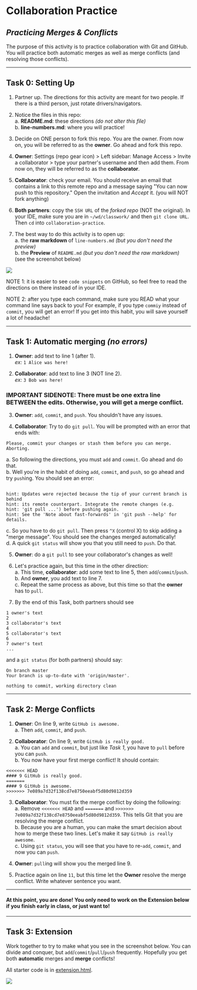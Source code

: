 # Collaboration Practice
## _Practicing Merges & Conflicts_

The purpose of this activity is to practice collaboration with Git and GitHub.  You will practice both automatic merges as well as merge conflicts (and resolving those conflicts).

---

## Task 0: Setting Up

1. Partner up. The directions for this activity are meant for two people. If there is a third person, just rotate drivers/navigators.

2. Notice the files in this repo:  
  a. **README.md**: these directions _(do not alter this file)_  
  b. **line-numbers.md**: where you will practice!

3. Decide on ONE person to fork this repo. You are the owner. From now on, you will be referred to as the **owner**. Go ahead and fork this repo.

4. **Owner**: Settings (repo gear icon) > Left sidebar: Manage Access > Invite a collaborator > type your partner's username and then add them. From now on, they will be referred to as the **collaborator**.

5. **Collaborator**: check your email. You should receive an email that contains a link to this remote repo and a message saying "You can now push to this repository." Open the invitation and _Accept_ it. (you will NOT fork anything)

6. **Both partners**: copy the `SSH URL` of the _forked repo_ (NOT the original). In your IDE, make sure you are in `~/wd/classwork/` and then `git clone URL`.  Then `cd` into `collaboration-practice`.  

7. The best way to do this activity is to open up:  
  a. the **raw markdown** of `line-numbers.md` _(but you don't need the preview)_  
  b. the **Preview** of `README.md` _(but you don't need the raw markdown)_  
  (see the screenshot below)

<img src="workspace.png">

NOTE 1: it is easier to see `code snippets` on GitHub, so feel free to read the directions on there instead of in your IDE.  

NOTE 2: after you type each command, make sure you READ what your command line says back to you!  For example, if you type `commiy` instead of `commit`, you will get an error!  If you get into this habit, you will save yourself a lot of headache!

---

## Task 1: Automatic merging _(no errors)_

1. **Owner**: add text to line 1 (after 1).  
_ex:_ `1 Alice was here!`  

2. **Collaborator**: add text to line 3 (NOT line 2).  
_ex:_ `3 Bob was here!`  
### IMPORTANT SIDENOTE: There must be one extra line BETWEEN the edits.  Otherwise, you will get a merge conflict.  

3. **Owner**: `add`, `commit`, and `push`. You shouldn't have any issues.  

4. **Collaborator**: Try to do `git pull`. You will be prompted with an error that ends with:  
```
Please, commit your changes or stash them before you can merge. 
Aborting.  
```  
  a.  So following the directions, you must `add` and `commit`. Go ahead and do that.  
  b.  Well you're in the habit of doing `add`, `commit`, and `push`, so go ahead and try `push`ing. You should see an error:  
```  

hint: Updates were rejected because the tip of your current branch is behind
hint: its remote counterpart. Integrate the remote changes (e.g.
hint: 'git pull ...') before pushing again.
hint: See the 'Note about fast-forwards' in 'git push --help' for details.
```  
  c. So you have to do `git pull`. Then press `^X` (control X) to skip adding a "merge message". You should see the changes merged automatically!  
  d. A quick `git status` will show you that you still need to `push`. Do that.  

5. **Owner**: do a `git pull` to see your collaborator's changes as well!  

6. Let's practice again, but this time in the other direction:  
  a. This time, **collaborator**: add some text to line 5, then `add`/`commit`/`push`.  
  b. And **owner**, you add text to line 7.  
  c. Repeat the same process as above, but this time so that the **owner** has to `pull`.  

7. By the end of this Task, both partners should see

```
1 owner's text
2
3 collaborator's text
4
5 collaborator's text
6
7 owner's text
...
```  

and a `git status` (for both partners) should say:

```
On branch master
Your branch is up-to-date with 'origin/master'.

nothing to commit, working directory clean
```  

---

## Task 2: Merge Conflicts

1. **Owner**: On line 9, write `GitHub is awesome.`  
  a. Then `add`, `commit`, and `push`.

2. **Collaborator**: On line 9, write `GitHub is really good.`  
  a. You can `add` and `commit`, but just like _Task 1_, you have to `pull` before you can `push`.    
  b. You now have your first merge conflict! It should contain:  
```
<<<<<<< HEAD
#### 9 GitHub is really good.
=======
#### 9 GitHub is awesome.
>>>>>>> 7e089a7d32f138cd7e8750eeabf5d80d9812d359
```

3. **Collaborator**: You must fix the merge conflict by doing the following:  
  a. Remove `<<<<<<< HEAD` and `=======` and `>>>>>>> 7e089a7d32f138cd7e8750eeabf5d80d9812d359`. This tells Git that you are resolving the merge conflict.  
  b. Because you are a human, you can make the smart decision about how to merge these two lines. Let's make it say `GitHub is really awesome`.  
  c. Using `git status`, you will see that you have to re-`add`, `commit`, and now you can `push`.

4. **Owner**: `pull`ing will show you the merged line 9.

5. Practice again on line `11`, but this time let the **Owner** resolve the merge conflict. Write whatever sentence you want.

---

#### At this point, you are done! You only need to work on the Extension below if you finish early in class, or just want to!

---

## Task 3: Extension

Work together to try to make what you see in the screenshot below. You can divide and conquer, but `add`/`commit`/`pull`/`push` frequently. Hopefully you get both **automatic** merges and **merge** conflicts!

All starter code is in [extension.html](extension.html).

<img src="extension.png">
